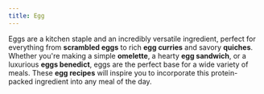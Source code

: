 ```yaml
---
title: Egg
---
```


Eggs are a kitchen staple and an incredibly versatile ingredient, perfect for everything from **scrambled eggs** to rich **egg curries** and savory **quiches**. Whether you're making a simple **omelette**, a hearty **egg sandwich**, or a luxurious **eggs benedict**, eggs are the perfect base for a wide variety of meals. These **egg recipes** will inspire you to incorporate this protein-packed ingredient into any meal of the day.
